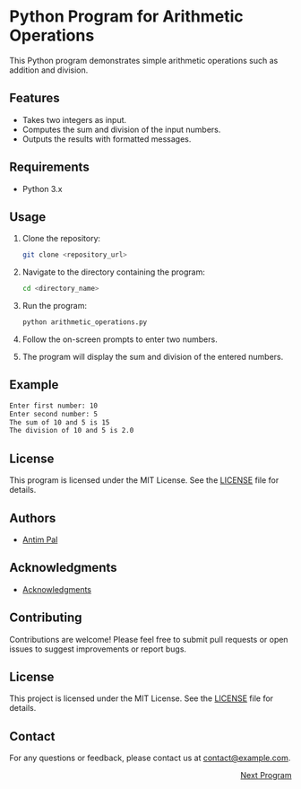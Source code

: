 # Python Program for Arithmetic Operations

This Python program demonstrates simple arithmetic operations such as addition and division.

## Features

- Takes two integers as input.
- Computes the sum and division of the input numbers.
- Outputs the results with formatted messages.

## Requirements

- Python 3.x

## Usage

1. Clone the repository:
   ```bash
   git clone <repository_url>
   ```

2. Navigate to the directory containing the program:
   ```bash
   cd <directory_name>
   ```

3. Run the program:
   ```bash
   python arithmetic_operations.py
   ```

4. Follow the on-screen prompts to enter two numbers.

5. The program will display the sum and division of the entered numbers.

## Example

```bash
Enter first number: 10
Enter second number: 5
The sum of 10 and 5 is 15
The division of 10 and 5 is 2.0
```

## License

This program is licensed under the MIT License. See the [LICENSE](LICENSE) file for details.

## Authors

- [Antim Pal](https://github.com/iamAntimPal)

## Acknowledgments

- [Acknowledgments](acknowledgments.md)

## Contributing

Contributions are welcome! Please feel free to submit pull requests or open issues to suggest improvements or report bugs.

## License

This project is licensed under the MIT License. See the [LICENSE](LICENSE) file for details.

## Contact

For any questions or feedback, please contact us at [contact@example.com](mailto:contact@example.com).

<p align="right">
<a href="https://github.com/iamAntimPal/Interview">Next Program</a>
</p>